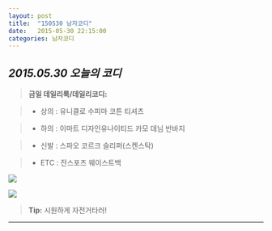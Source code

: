 ```yaml
---
layout: post
title:  "150530 남자코디"
date:   2015-05-30 22:15:00
categories: 남자코디
---
```





*2015.05.30 오늘의 코디*
-------------


> **금일 데일리룩/데일리코디:**

> - 상의 :  유니클로 수피마 코튼 티셔츠








> - 하의 : ​이마트 디자인유나이티드 카모 데님 반바지






> - 신발 : 스파오 코르크 슬리퍼(스켄스탁)








> -  ETC :  잔스포츠 웨이스트백









![](https://lh3.googleusercontent.com/-8gS0--sxe58/VWhspXv658I/AAAAAAAAABY/u4EL9Gha8bU/w700-h525-no/13-1.jpg)


![](https://lh3.googleusercontent.com/-YJ5_-ggv2jA/VWhspVYyIbI/AAAAAAAAABo/3rA9n-zu0zo/w700-h525-no/13-2.jpg)

> **Tip:** 시원하게 자전거타러!


----------

